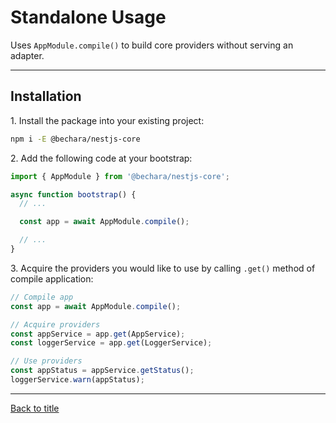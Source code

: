 # Standalone Usage

Uses `AppModule.compile()` to build core providers without serving an adapter.

---

## Installation

1\. Install the package into your existing project:

```sh
npm i -E @bechara/nestjs-core
```

2\. Add the following code at your bootstrap:

```ts
import { AppModule } from '@bechara/nestjs-core';

async function bootstrap() {
  // ...

  const app = await AppModule.compile();

  // ...
}
```

3\. Acquire the providers you would like to use by calling `.get()` method of compile application:

```ts
// Compile app
const app = await AppModule.compile();

// Acquire providers
const appService = app.get(AppService);
const loggerService = app.get(LoggerService);

// Use providers
const appStatus = appService.getStatus();
loggerService.warn(appStatus);
```

---

[Back to title](../../README.md)
